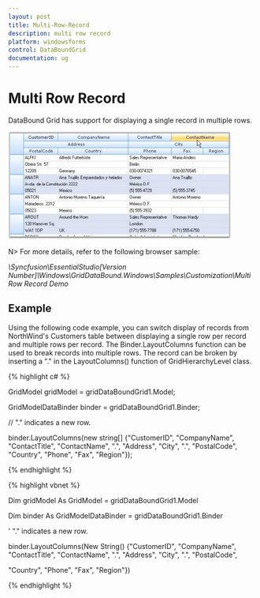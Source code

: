 ```yaml
---
layout: post
title: Multi-Row-Record
description: multi row record
platform: windowsforms
control: DataBoundGrid
documentation: ug
---
```


# Multi Row Record

DataBound Grid has support for displaying a single record in multiple rows. 

![](Multi-Row-Record_images/Multi-Row-Record_img1.jpeg)



N> For more details, refer to the following browser sample:

_<Install Location>\Syncfusion\EssentialStudio\[Version Number]\Windows\GridDataBound.Windows\Samples\Customization\Multi Row Record Demo_

## Example

Using the following code example, you can switch display of records from NorthWind's Customers table between displaying a single row per record and multiple rows per record. The Binder.LayoutColumns function can be used to break records into multiple rows. The record can be broken by inserting a "." in the LayoutColumns() function of GridHierarchyLevel class.





{% highlight c# %}

GridModel gridModel = gridDataBoundGrid1.Model;

GridModelDataBinder binder = gridDataBoundGrid1.Binder;



// "." indicates a new row.

binder.LayoutColumns(new string[] {"CustomerID", "CompanyName", "ContactTitle", "ContactName", ".", "Address", "City", ".", "PostalCode", "Country", "Phone", "Fax", "Region"});


{% endhighlight  %}

{% highlight vbnet %}


Dim gridModel As GridModel = gridDataBoundGrid1.Model

Dim binder As GridModelDataBinder = gridDataBoundGrid1.Binder



' "." indicates a new row.

binder.LayoutColumns(New String() {"CustomerID", "CompanyName", "ContactTitle", "ContactName", ".", "Address", "City", ".", "PostalCode",

"Country", "Phone", "Fax", "Region"})

{% endhighlight  %}

